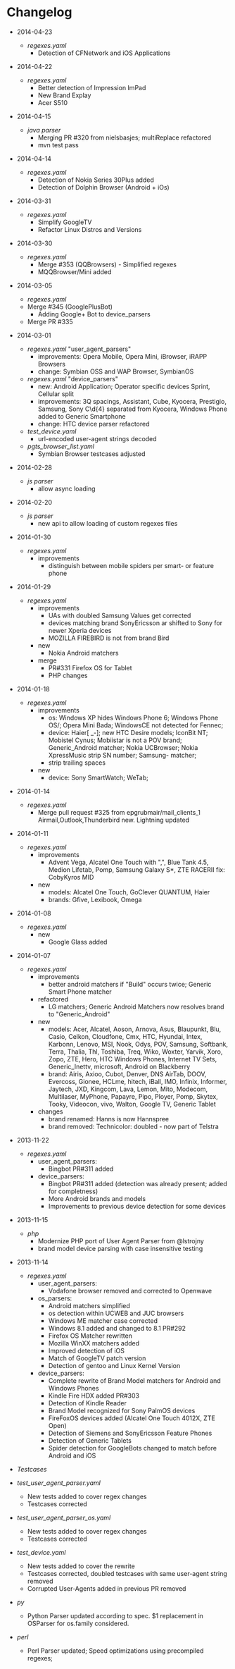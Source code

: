# Changelog

- 2014-04-23
  - *regexes.yaml*
    - Detection of CFNetwork and iOS Applications

- 2014-04-22
  - *regexes.yaml*
    - Better detection of Impression ImPad
    - New Brand Explay
    - Acer S510

- 2014-04-15
  - *java parser*
    - Merging PR #320 from nielsbasjes; multiReplace refactored
    - mvn test pass
    
- 2014-04-14
  - *regexes.yaml*
    - Detection of Nokia Series 30Plus added
    - Detection of Dolphin Browser (Android + iOs)

- 2014-03-31
  - *regexes.yaml*
    - Simplify GoogleTV
    - Refactor Linux Distros and Versions

- 2014-03-30
  - *regexes.yaml*
    - Merge #353 (QQBrowsers) - Simplified regexes
    - MQQBrowser/Mini added

- 2014-03-05
	- *regexes.yaml*
    - Merge #345 (GooglePlusBot)
	  - Adding Google+ Bot to device_parsers
	- Merge PR #335

- 2014-03-01
  - *regexes.yaml* "user_agent_parsers"
    - improvements: Opera Mobile, Opera Mini, iBrowser, iRAPP Browsers
    - change: Symbian OSS and WAP Browser, SymbianOS
  - *regexes.yaml* "device_parsers"
    - new: Android Application; Operator specific devices Sprint, Cellular split 
    - improvements: 3Q spacings, Assistant, Cube, Kyocera, Prestigio, Samsung, Sony C\d{4} separated from Kyocera, Windows Phone added to Generic Smartphone
    - change: HTC device parser refactored
  - *test_device.yaml*
    - url-encoded user-agent strings decoded
  - *pgts_browser_list.yaml*
    - Symbian Browser testcases adjusted

- 2014-02-28
  - *js parser*
    - allow async loading
 
- 2014-02-20
  - *js parser*
    - new api to allow loading of custom regexes files

- 2014-01-30
  - *regexes.yaml*
    - improvements
      - distinguish between mobile spiders per smart- or feature phone

- 2014-01-29
  - *regexes.yaml*
    - improvements
      - UAs with doubled Samsung Values get corrected
      - devices matching brand SonyEricsson ar shifted to Sony for newer Xperia devices
      - MOZILLA FIREBIRD is not from brand Bird
    - new
      - Nokia Android matchers
    - merge
      - PR#331 Firefox OS for Tablet
      - PHP changes

- 2014-01-18
  - *regexes.yaml*
    - improvements 
      - os: Windows XP hides Windows Phone 6; Windows Phone OS/; Opera Mini Bada; WindowsCE not detected for Fennec;
      - device: Haier[ _\-]; new HTC Desire models; IconBit NT; Mobistel Cynus; Mobiistar is not a POV brand; Generic_Android matcher; Nokia UCBrowser; Nokia XpressMusic strip SN number; Samsung- matcher;
      - strip trailing spaces
    - new 
      - device: Sony SmartWatch; WeTab;

- 2014-01-14
  - *regexes.yaml*
    - Merge pull request #325 from epgrubmair/mail_clients_1
      Airmail,Outlook,Thunderbird new. Lightning updated

- 2014-01-11
  - *regexes.yaml*
    - improvements 
      - Advent Vega, Alcatel One Touch with ",", Blue Tank 4.5, Medion Lifetab, Pomp, Samsung Galaxy S*, ZTE RACERII fix: CobyKyros MID
    - new 
      - models: Alcatel One Touch, GoClever QUANTUM, Haier
      - brands: Gfive, Lexibook, Omega

- 2014-01-08
  - *regexes.yaml*
    - new
      - Google Glass added

- 2014-01-07
  - *regexes.yaml*
    - improvements 
      - better android matchers if "Build" occurs twice; Generic Smart Phone matcher
    - refactored
      - LG matchers; Generic Android Matchers now resolves brand to "Generic_Android"
    - new 
      - models: Acer, Alcatel, Aoson, Arnova, Asus, Blaupunkt, Blu, Casio, Celkon, Cloudfone, Cmx, HTC, Hyundai, Intex, Karbonn, Lenovo, MSI, Nook, Odys, POV, Samsung, Softbank, Terra, Thalia, Thl, Toshiba, Treq, Wiko, Woxter, Yarvik, Xoro, Zopo, ZTE, Hero, HTC Windows Phones, Internet TV Sets, Generic_Inettv, microsoft, Android on Blackberry
      - brand: Airis, Axioo, Cubot, Denver, DNS AirTab, DOOV, Evercoss, Gionee, HCLme, hitech, iBall, IMO, Infinix, Informer, Jaytech, JXD, Kingcom, Lava, Lemon, Mito, Modecom, Multilaser, MyPhone, Papayre, Pipo, Ployer, Pomp, Skytex, Tooky, Videocon, vivo, Walton, Google TV, Generic Tablet
    - changes
      - brand renamed: Hanns is now Hannspree
      - brand removed: Technicolor: doubled - now part of Telstra 

- 2013-11-22
  - *regexes.yaml*
    - user_agent_parsers: 
      - Bingbot PR#311 added
    - device_parsers:
      - Bingbot PR#311 added (detection was already present; added for completness)
      - More Android brands and models 
      - Improvements to previous device detection for some devices

- 2013-11-15
  - *php*
    - Modernize PHP port of User Agent Parser from @lstrojny 
    - brand model device parsing with case insensitive testing

- 2013-11-14
  - *regexes.yaml*
    - user_agent_parsers:
      - Vodafone browser removed and corrected to Openwave
    - os_parsers:
      - Android matchers simplified
      - os detection within UCWEB and JUC browsers
      - Windows ME matcher case corrected
      - Windows 8.1 added and changed to 8.1 PR#292
      - Firefox OS Matcher rewritten
      - Mozilla WinXX matchers added
      - Improved detection of iOS
      - Match of GoogleTV patch version
      - Detection of gentoo and Linux Kernel Version
    - device_parsers:
      - Complete rewrite of Brand Model matchers for Android and Windows Phones
      - Kindle Fire HDX added PR#303
      - Detection of Kindle Reader
      - Brand Model recognized for Sony PalmOS devices
      - FireFoxOS devices added (Alcatel One Touch 4012X, ZTE Open)
      - Detection of Siemens and SonyEricsson Feature Phones
      - Detection of Generic Tablets
      - Spider detection for GoogleBots changed to match before Android and iOS
 - *Testcases*
  - *test_user_agent_parser.yaml*
    - New tests added to cover regex changes
    - Testcases corrected
  - *test_user_agent_parser_os.yaml*
    - New tests added to cover regex changes
    - Testcases corrected
  - *test_device.yaml*
    - New tests added to cover the rewrite
    - Testcases corrected, doubled testcases with same user-agent string removed
    - Corrupted User-Agents added in previous PR removed
  - *py*
    - Python Parser updated according to spec. $1 replacement in OSParser for os.family considered.
  - *perl*
    - Perl Parser updated; Speed optimizations using precompiled regexes;
